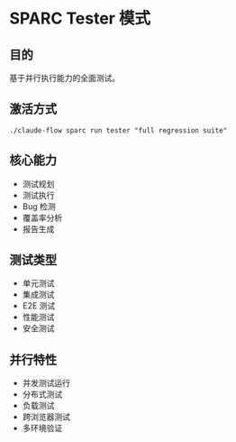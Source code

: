 # SPARC Tester 模式

## 目的
基于并行执行能力的全面测试。

## 激活方式
`./claude-flow sparc run tester "full regression suite"`

## 核心能力
- 测试规划
- 测试执行
- Bug 检测
- 覆盖率分析
- 报告生成

## 测试类型
- 单元测试
- 集成测试
- E2E 测试
- 性能测试
- 安全测试

## 并行特性
- 并发测试运行
- 分布式测试
- 负载测试
- 跨浏览器测试
- 多环境验证

